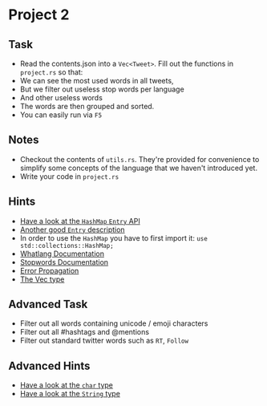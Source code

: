 # Project 2

## Task

- Read the contents.json into a `Vec<Tweet>`. Fill out the functions in `project.rs` so that:
- We can see the most used words in all tweets,
- But we filter out useless stop words per language
- And other useless words
- The words are then grouped and sorted.
- You can easily run via `F5`

## Notes

- Checkout the contents of `utils.rs`. They're provided for convenience to simplify some concepts of the language that we haven't introduced yet.
- Write your code in `project.rs`

## Hints

- [Have a look at the `HashMap` `Entry` API](https://doc.rust-lang.org/std/collections/hash_map/enum.Entry.html)
- [Another good `Entry` description](https://exercism.org/tracks/rust/concepts/entry-api)
- In order to use the `HashMap` you have to first import it: `use std::collections::HashMap;`
- [Whatlang Documentation](https://docs.rs/whatlang/latest/whatlang/)
- [Stopwords Documentation](https://docs.rs/stop-words/0.6.2/stop_words/)
- [Error Propagation](https://doc.rust-lang.org/book/ch09-02-recoverable-errors-with-result.html#a-shortcut-for-propagating-errors-the--operator)
- [The Vec type](https://doc.rust-lang.org/stable/std/vec/struct.Vec.html)

## Advanced Task

- Filter out all words containing unicode / emoji characters
- Filter out all #hashtags and @mentions
- Filter out standard twitter words such as `RT`, `Follow`

## Advanced Hints

- [Have a look at the `char` type](https://doc.rust-lang.org/std/primitive.char.html#)
- [Have a look at the `String` type](https://doc.rust-lang.org/std/string/struct.String.html)
